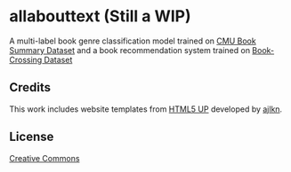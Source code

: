 # allabouttext (Still a WIP)

A multi-label book genre classification model trained on [CMU Book Summary Dataset](https://www.cs.cmu.edu/~dbamman/booksummaries.html#:~:text=This%20dataset%20contains%20plot%20summaries,Creative%20Commons%20Attribution%2DShareAlike%20License.) and a book recommendation system trained on [Book-Crossing Dataset](http://www2.informatik.uni-freiburg.de/~cziegler/BX/)




## Credits

This work includes website templates from [HTML5 UP](https://html5up.net/) developed by [ajlkn](https://twitter.com/ajlkn).

## License

[Creative Commons](https://creativecommons.org/licenses/by-sa/3.0/us/legalcode)
